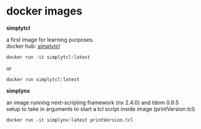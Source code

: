 # docker images

**simplytcl**

a first image for learning purposes.  
docker hub: [simplytcl](https://hub.docker.com/r/michaelfeurstein/simplytcl)

`docker run -it simplytcl:latest`

or 

`docker run simplytcl:latest`

**simplynx**

an image running next-scripting framework (nx 2.4.0) and tdom 0.9.5  
setup to take in arguments to start a tcl script inside image (printVersion.tcl)

`docker run -it simplynx:latest printVersion.tcl`


